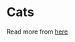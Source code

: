 # Cats

Read more from [here](https://medium.com/@itseranga/promise-for-better-future-a174ce501f2c)
